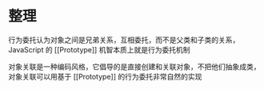 # 整理

行为委托认为对象之间是兄弟关系，互相委托，而不是父类和子类的关系，JavaScript 的 [[Prototype\]] 机智本质上就是行为委托机制

对象关联是一种编码风格，它倡导的是直接创建和关联对象，不把他们抽象成类，对象关联可以用基于 [[Prototype\]] 的行为委托非常自然的实现